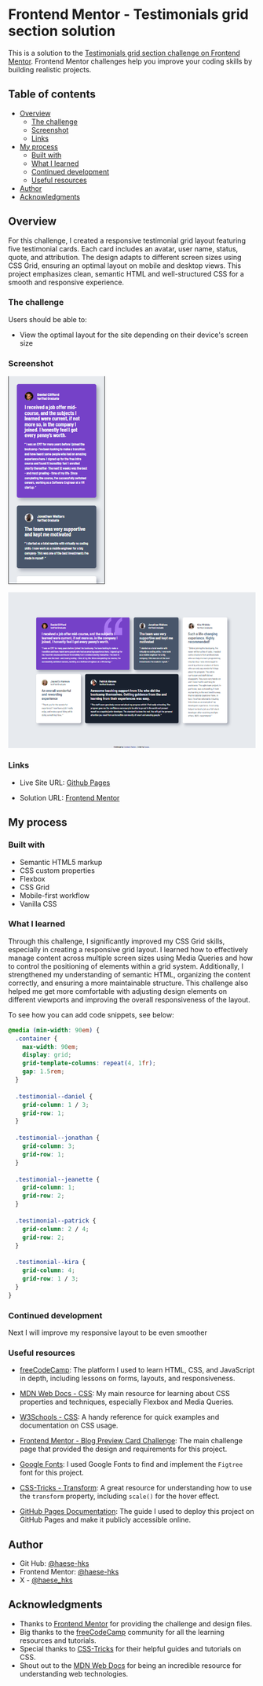 # Frontend Mentor - Testimonials grid section solution

This is a solution to the [Testimonials grid section challenge on Frontend Mentor](https://www.frontendmentor.io/challenges/testimonials-grid-section-Nnw6J7Un7). Frontend Mentor challenges help you improve your coding skills by building realistic projects.

## Table of contents

- [Overview](#overview)
  - [The challenge](#the-challenge)
  - [Screenshot](#screenshot)
  - [Links](#links)
- [My process](#my-process)
  - [Built with](#built-with)
  - [What I learned](#what-i-learned)
  - [Continued development](#continued-development)
  - [Useful resources](#useful-resources)
- [Author](#author)
- [Acknowledgments](#acknowledgments)

## Overview

For this challenge, I created a responsive testimonial grid layout featuring five testimonial cards. Each card includes an avatar, user name, status, quote, and attribution. The design adapts to different screen sizes using CSS Grid, ensuring an optimal layout on mobile and desktop views. This project emphasizes clean, semantic HTML and well-structured CSS for a smooth and responsive experience.

### The challenge

Users should be able to:

- View the optimal layout for the site depending on their device's screen size

### Screenshot

![MObile Version](<./images/Screenshot (31).png>)

![Desktop Version](<./images/Screenshot (34).png>)

### Links

- Live Site URL: [Github Pages](https://haese-hks.github.io/testimonials-grid-section/)

- Solution URL: [Frontend Mentor](https://www.frontendmentor.io/solutions/testimonials-grid-section-using-css-grid-B9vzmJuXvu)

## My process

### Built with

- Semantic HTML5 markup
- CSS custom properties
- Flexbox
- CSS Grid
- Mobile-first workflow
- Vanilla CSS

### What I learned

Through this challenge, I significantly improved my CSS Grid skills, especially in creating a responsive grid layout. I learned how to effectively manage content across multiple screen sizes using Media Queries and how to control the positioning of elements within a grid system. Additionally, I strengthened my understanding of semantic HTML, organizing the content correctly, and ensuring a more maintainable structure. This challenge also helped me get more comfortable with adjusting design elements on different viewports and improving the overall responsiveness of the layout.

To see how you can add code snippets, see below:

```css
@media (min-width: 90em) {
  .container {
    max-width: 90em;
    display: grid;
    grid-template-columns: repeat(4, 1fr);
    gap: 1.5rem;
  }

  .testimonial--daniel {
    grid-column: 1 / 3;
    grid-row: 1;
  }

  .testimonial--jonathan {
    grid-column: 3;
    grid-row: 1;
  }

  .testimonial--jeanette {
    grid-column: 1;
    grid-row: 2;
  }

  .testimonial--patrick {
    grid-column: 2 / 4;
    grid-row: 2;
  }

  .testimonial--kira {
    grid-column: 4;
    grid-row: 1 / 3;
  }
}
```

### Continued development

Next I will improve my responsive layout to be even smoother

### Useful resources

- [freeCodeCamp](https://www.freecodecamp.org/): The platform I used to learn HTML, CSS, and JavaScript in depth, including lessons on forms, layouts, and responsiveness.

- [MDN Web Docs - CSS](https://developer.mozilla.org/en-US/docs/Web/CSS): My main resource for learning about CSS properties and techniques, especially Flexbox and Media Queries.

- [W3Schools - CSS](https://www.w3schools.com/css/): A handy reference for quick examples and documentation on CSS usage.

- [Frontend Mentor - Blog Preview Card Challenge](https://www.frontendmentor.io/challenges/blog-preview-card-ryaPa2l8M): The main challenge page that provided the design and requirements for this project.

- [Google Fonts](https://fonts.google.com/): I used Google Fonts to find and implement the `Figtree` font for this project.

- [CSS-Tricks - Transform](https://css-tricks.com/almanac/properties/t/transform/): A great resource for understanding how to use the `transform` property, including `scale()` for the hover effect.

- [GitHub Pages Documentation](https://docs.github.com/en/pages): The guide I used to deploy this project on GitHub Pages and make it publicly accessible online.

## Author

- Git Hub: [@haese-hks](https://github.com/haese-hks)
- Frontend Mentor: [@haese-hks](https://www.frontendmentor.io/profile/haese-hks)
- X - [@haese_hks](https://x.com/haese_hks)

## Acknowledgments

- Thanks to [Frontend Mentor](https://www.frontendmentor.io) for providing the challenge and design files.
- Big thanks to the [freeCodeCamp](https://www.freecodecamp.org) community for all the learning resources and tutorials.
- Special thanks to [CSS-Tricks](https://css-tricks.com) for their helpful guides and tutorials on CSS.
- Shout out to the [MDN Web Docs](https://developer.mozilla.org/en-US/docs/Web/CSS) for being an incredible resource for understanding web technologies.
